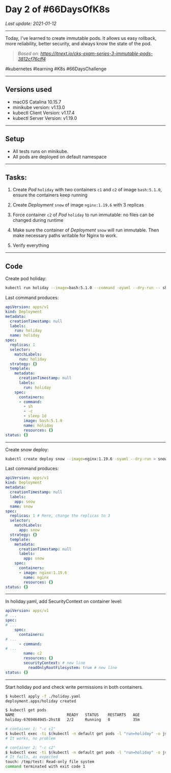 # Day 2 of #66DaysOfK8s

_Last update: 2021-01-12_

---

Today, I've learned to create immutable pods. It allows us easy rollback, more reliability, better security, and always know the state of the pod.

> _Based on: https://itnext.io/cks-exam-series-3-immutable-pods-3812cf76cff4_

#kubernetes #learning #K8s #66DaysChallenge

---

## Versions used

* macOS Catalina 10.15.7
* minikube version: v1.13.0
* kubectl Client Version: v1.17.4
* kubectl Server Version: v1.19.0

---

## Setup

* All tests runs on minikube.
* All pods are deployed on default namespace

---

## Tasks:

1. Create _Pod_ ```holiday``` with two containers ```c1``` and ```c2``` of image ```bash:5.1.0```, ensure the containers keep running

2. Create _Deployment_ ```snow``` of image ```nginx:1.19.6``` with 3 replicas

3. Force container ```c2``` of _Pod_ ```holiday``` to run immutable: no files can be changed during runtime

4. Make sure the container of _Deployment_ ```snow``` will run immutable. Then make necessary paths writable for Nginx to work.

5. Verify everything

---

## Code

Create pod holiday:

```bash
kubectl run holiday --image=bash:5.1.0 --command -oyaml --dry-run -- sh -c 'sleep 1d' > ./holiday.yaml
```

Last command produces:

```yaml
apiVersion: apps/v1
kind: Deployment
metadata:
  creationTimestamp: null
  labels:
    run: holiday
  name: holiday
spec:
  replicas: 1
  selector:
    matchLabels:
      run: holiday
  strategy: {}
  template:
    metadata:
      creationTimestamp: null
      labels:
        run: holiday
    spec:
      containers:
      - command:
        - sh
        - -c
        - sleep 1d
        image: bash:5.1.0
        name: holiday
        resources: {}
status: {}
```

---

Create snow deploy:

```bash
kubectl create deploy snow --image=nginx:1.19.6 -oyaml --dry-run > snow.yaml
```

Last command produces:

```yaml
apiVersion: apps/v1
kind: Deployment
metadata:
  creationTimestamp: null
  labels:
    app: snow
  name: snow
spec:
  replicas: 1 # Here, change the replicas to 3
  selector:
    matchLabels:
      app: snow
  strategy: {}
  template:
    metadata:
      creationTimestamp: null
      labels:
        app: snow
    spec:
      containers:
      - image: nginx:1.19.6
        name: nginx
        resources: {}
status: {}
```

---

In holiday.yaml, add SecurityContext on container level:

```yaml
apiVersion: apps/v1
# ...
spec:
# ...
    spec:
      containers:
# ...
      - command:
# ...
        name: c2
        resources: {}
        securityContext: # new line
          readOnlyRootFilesystem: true # new line
status: {}
```

---

Start holiday pod and check write permissions in both containers.

```bash
$ kubectl apply -f ./holiday.yaml
deployment.apps/holiday created
```

```bash
$ kubectl get pods
NAME                       READY   STATUS    RESTARTS   AGE
holiday-6769464945-2hst8   2/2     Running   0          35m
```

```bash
# container 1: "-c c1"
$ kubectl exec -ti $(kubectl -n default get pods -l "run=holiday" -o jsonpath='{.items[0].metadata.name}') -c c1 -- touch /tmp/test
# It works, no problem
```

```bash
# container 2: "-c c2"
$ kubectl exec -ti $(kubectl -n default get pods -l "run=holiday" -o jsonpath='{.items[0].metadata.name}') -c c2 -- touch /tmp/test
# It fails, as expected
touch: /tmp/test: Read-only file system
command terminated with exit code 1
```


